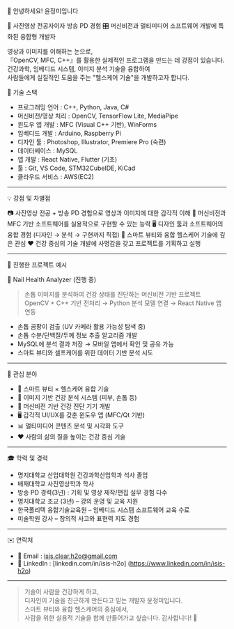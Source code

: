 👋 안녕하세요! 윤정미입니다

🎥 사진영상 전공자이자 방송 PD 경험
🎛️ 머신비전과 멀티미디어 소프트웨어 개발에 특화된 융합형 개발자

영상과 이미지를 이해하는 눈으로,  
『OpenCV, MFC, C++』를 활용한 실제적인 프로그램을 만드는 데 강점이 있습니다.  
건강과학, 임베디드 시스템, 이미지 분석 기술을 융합하여  
사람들에게 실질적인 도움을 주는 "헬스케어 기술"을 개발하고자 합니다.



🔧 기술 스택

- 프로그래밍 언어 : C++, Python, Java, C#
- 머신비전/영상 처리 : OpenCV, TensorFlow Lite, MediaPipe
- 윈도우 앱 개발 : MFC (Visual C++ 기반), WinForms
- 임베디드 개발 : Arduino, Raspberry Pi
- 디자인 툴 : Photoshop, Illustrator, Premiere Pro (숙련)
- 데이터베이스 : MySQL
- 앱 개발 : React Native, Flutter (기초)
- 툴 : Git, VS Code, STM32CubeIDE, KiCad
- 클라우드 서비스 : AWS(EC2)

---

💡 강점 및 차별점

📷 사진영상 전공 + 방송 PD 경험으로 영상과 이미지에 대한 감각적 이해
🧠 머신비전과 MFC 기반 소프트웨어를 실용적으로 구현할 수 있는 능력
🖥️ 디자인 툴과 소프트웨어의 융합 경험 (디자인 → 분석 → 구현까지 직접)
🧬 스마트 뷰티와 융합 헬스케어 기술에 깊은 관심
❤️ 건강 중심의 기술 개발에 사명감을 갖고 프로젝트를 기획하고 실행

---

🧪 진행한 프로젝트 예시

🔬 Nail Health Analyzer (진행 중)
> 손톱 이미지를 분석하여 건강 상태를 진단하는 머신비전 기반 프로젝트  
> OpenCV + C++ 기반 전처리 → Python 분석 모델 연결 → React Native 앱 연동

- 손톱 곰팡이 검출 (UV 카메라 활용 가능성 탐색 중)
- 손톱 수분/단백질/두께 정보 추출 알고리즘 개발
- MySQL에 분석 결과 저장 → 모바일 앱에서 확인 및 공유 가능
- 스마트 뷰티와 셀프케어를 위한 데이터 기반 분석 시도

---

🧠 관심 분야

- 💄 스마트 뷰티 × 헬스케어 융합 기술  
- 🧠 이미지 기반 건강 분석 시스템 (피부, 손톱 등)  
- 🧬 머신비전 기반 건강 진단 기기 개발  
- 🖥️ 감각적 UI/UX를 갖춘 윈도우 앱 (MFC/Qt 기반)  
- 📊 멀티미디어 콘텐츠 분석 및 시각화 도구  
- ❤️ 사람의 삶의 질을 높이는 건강 중심 기술

---

🎓 학력 및 경력

- 명지대학교 산업대학원 건강과학산업학과 석사 졸업
- 배재대학교 사진영상학과 학사
- 방송 PD 경력(3년) : 기획 및 영상 제작/편집 실무 경험 다수
- 명지대학교 조교 (3년) – 강의 운영 및 교육 지원
- 한국폴리텍 융합기술교육원 – 임베디드 시스템 소프트웨어 교육 수료
- 미술학원 강사 – 창의적 사고와 표현력 지도 경험

---

✉️ 연락처

- 📧 Email : isis.clear.h2o@gmail.com
- 💼 LinkedIn : [linkedin.com/in/isis-h2o]
(https://www.linkedin.com/in/isis-h2o)

---

> 기술이 사람을 건강하게 하고,  
> 디자인이 기술을 친근하게 만든다고 믿는 개발자 윤정미입니다.  
> 스마트 뷰티와 융합 헬스케어의 중심에서,  
> 사람을 위한 실용적 기술을 함께 만들어가고 싶습니다. 감사합니다! 🙌
